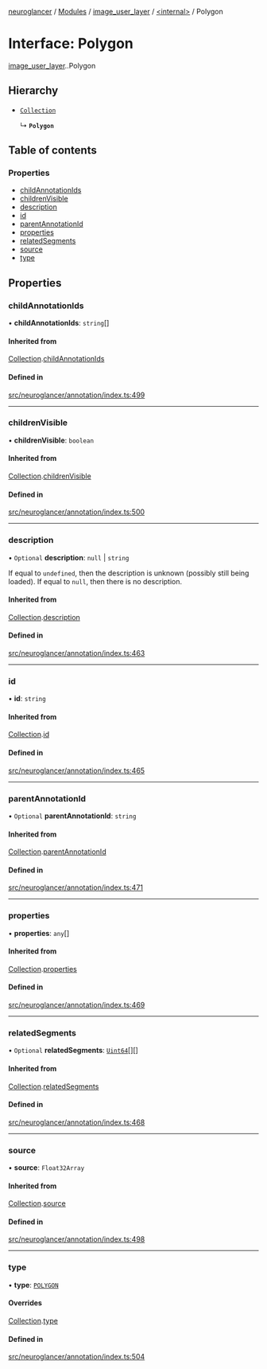 [neuroglancer](../README.md) / [Modules](../modules.md) / [image\_user\_layer](../modules/image_user_layer.md) / [<internal\>](../modules/image_user_layer._internal_.md) / Polygon

# Interface: Polygon

[image_user_layer](../modules/image_user_layer.md).[<internal>](../modules/image_user_layer._internal_.md).Polygon

## Hierarchy

- [`Collection`](image_user_layer._internal_.Collection.md)

  ↳ **`Polygon`**

## Table of contents

### Properties

- [childAnnotationIds](image_user_layer._internal_.Polygon.md#childannotationids)
- [childrenVisible](image_user_layer._internal_.Polygon.md#childrenvisible)
- [description](image_user_layer._internal_.Polygon.md#description)
- [id](image_user_layer._internal_.Polygon.md#id)
- [parentAnnotationId](image_user_layer._internal_.Polygon.md#parentannotationid)
- [properties](image_user_layer._internal_.Polygon.md#properties)
- [relatedSegments](image_user_layer._internal_.Polygon.md#relatedsegments)
- [source](image_user_layer._internal_.Polygon.md#source)
- [type](image_user_layer._internal_.Polygon.md#type)

## Properties

### childAnnotationIds

• **childAnnotationIds**: `string`[]

#### Inherited from

[Collection](image_user_layer._internal_.Collection.md).[childAnnotationIds](image_user_layer._internal_.Collection.md#childannotationids)

#### Defined in

[src/neuroglancer/annotation/index.ts:499](https://github.com/ActiveBrainAtlas2/neuroglancer/blob/540617bc/src/neuroglancer/annotation/index.ts#L499)

___

### childrenVisible

• **childrenVisible**: `boolean`

#### Inherited from

[Collection](image_user_layer._internal_.Collection.md).[childrenVisible](image_user_layer._internal_.Collection.md#childrenvisible)

#### Defined in

[src/neuroglancer/annotation/index.ts:500](https://github.com/ActiveBrainAtlas2/neuroglancer/blob/540617bc/src/neuroglancer/annotation/index.ts#L500)

___

### description

• `Optional` **description**: ``null`` \| `string`

If equal to `undefined`, then the description is unknown (possibly still being loaded).  If
equal to `null`, then there is no description.

#### Inherited from

[Collection](image_user_layer._internal_.Collection.md).[description](image_user_layer._internal_.Collection.md#description)

#### Defined in

[src/neuroglancer/annotation/index.ts:463](https://github.com/ActiveBrainAtlas2/neuroglancer/blob/540617bc/src/neuroglancer/annotation/index.ts#L463)

___

### id

• **id**: `string`

#### Inherited from

[Collection](image_user_layer._internal_.Collection.md).[id](image_user_layer._internal_.Collection.md#id)

#### Defined in

[src/neuroglancer/annotation/index.ts:465](https://github.com/ActiveBrainAtlas2/neuroglancer/blob/540617bc/src/neuroglancer/annotation/index.ts#L465)

___

### parentAnnotationId

• `Optional` **parentAnnotationId**: `string`

#### Inherited from

[Collection](image_user_layer._internal_.Collection.md).[parentAnnotationId](image_user_layer._internal_.Collection.md#parentannotationid)

#### Defined in

[src/neuroglancer/annotation/index.ts:471](https://github.com/ActiveBrainAtlas2/neuroglancer/blob/540617bc/src/neuroglancer/annotation/index.ts#L471)

___

### properties

• **properties**: `any`[]

#### Inherited from

[Collection](image_user_layer._internal_.Collection.md).[properties](image_user_layer._internal_.Collection.md#properties)

#### Defined in

[src/neuroglancer/annotation/index.ts:469](https://github.com/ActiveBrainAtlas2/neuroglancer/blob/540617bc/src/neuroglancer/annotation/index.ts#L469)

___

### relatedSegments

• `Optional` **relatedSegments**: [`Uint64`](../classes/data_panel_layout._internal_.Uint64.md)[][]

#### Inherited from

[Collection](image_user_layer._internal_.Collection.md).[relatedSegments](image_user_layer._internal_.Collection.md#relatedsegments)

#### Defined in

[src/neuroglancer/annotation/index.ts:468](https://github.com/ActiveBrainAtlas2/neuroglancer/blob/540617bc/src/neuroglancer/annotation/index.ts#L468)

___

### source

• **source**: `Float32Array`

#### Inherited from

[Collection](image_user_layer._internal_.Collection.md).[source](image_user_layer._internal_.Collection.md#source)

#### Defined in

[src/neuroglancer/annotation/index.ts:498](https://github.com/ActiveBrainAtlas2/neuroglancer/blob/540617bc/src/neuroglancer/annotation/index.ts#L498)

___

### type

• **type**: [`POLYGON`](../enums/image_user_layer._internal_.AnnotationType.md#polygon)

#### Overrides

[Collection](image_user_layer._internal_.Collection.md).[type](image_user_layer._internal_.Collection.md#type)

#### Defined in

[src/neuroglancer/annotation/index.ts:504](https://github.com/ActiveBrainAtlas2/neuroglancer/blob/540617bc/src/neuroglancer/annotation/index.ts#L504)
